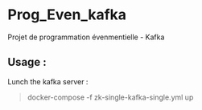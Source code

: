 # Prog_Even_kafka
Projet de programmation évenmentielle - Kafka 

## Usage :

Lunch the kafka server :
> docker-compose -f zk-single-kafka-single.yml up

